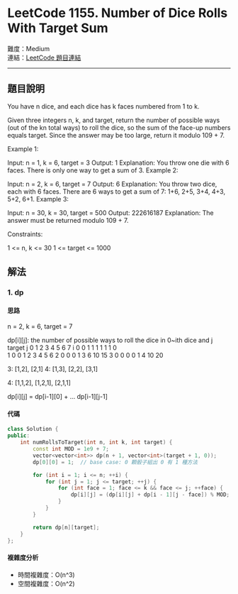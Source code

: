 # LeetCode 1155. Number of Dice Rolls With Target Sum

難度：Medium  
連結：[LeetCode 題目連結](https://leetcode.com/problems/number-of-dice-rolls-with-target-sum/description/)

---

## 題目說明
    
You have n dice, and each dice has k faces numbered from 1 to k.

Given three integers n, k, and target, return the number of possible ways (out of the kn total ways) to roll the dice, so the sum of the face-up numbers equals target. Since the answer may be too large, return it modulo 109 + 7.

 

Example 1:

Input: n = 1, k = 6, target = 3
Output: 1
Explanation: You throw one die with 6 faces.
There is only one way to get a sum of 3.
Example 2:

Input: n = 2, k = 6, target = 7
Output: 6
Explanation: You throw two dice, each with 6 faces.
There are 6 ways to get a sum of 7: 1+6, 2+5, 3+4, 4+3, 5+2, 6+1.
Example 3:

Input: n = 30, k = 30, target = 500
Output: 222616187
Explanation: The answer must be returned modulo 109 + 7.
 

Constraints:

1 <= n, k <= 30
1 <= target <= 1000

## 解法
### 1. dp
#### 思路

n = 2, k = 6, target = 7

dp[i][j]: the number of possible ways to roll the dice in 0~ith dice and j target
    j   0   1   2   3   4   5   6   7
i
0       0   1   1   1   1   1   1   0   
1       0   0   1   2   3   4   5   6
2       0   0   0   1   3   6   10  15
3       0   0   0   0   1   4   10  20

3: [1,2], [2,1]
4: [1,3], [2,2], [3,1]

4: [1,1,2], [1,2,1], [2,1,1]

dp[i][j] = dp[i-1][0] + ... dp[i-1][j-1]
   
#### 代碼
```c++
class Solution {
public:
    int numRollsToTarget(int n, int k, int target) {
        const int MOD = 1e9 + 7;
        vector<vector<int>> dp(n + 1, vector<int>(target + 1, 0));
        dp[0][0] = 1;  // base case: 0 顆骰子組出 0 有 1 種方法

        for (int i = 1; i <= n; ++i) {
            for (int j = 1; j <= target; ++j) {
                for (int face = 1; face <= k && face <= j; ++face) {
                    dp[i][j] = (dp[i][j] + dp[i - 1][j - face]) % MOD;
                }
            }
        }

        return dp[n][target];
    }
};
```

#### 複雜度分析

- 時間複雜度：O(n^3)
- 空間複雜度：O(n^2)
